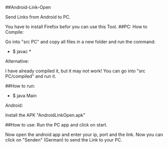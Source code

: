 ##Android-Link-Open

Send Links from Android to PC.

You have to install Firefox befor you can use this Tool.
##PC:
How to Compile:

Go into "src PC" and copy all files in a new folder and run the command:

- $ javac * 


Alternative:

I have already compiled it, but it may not work!
You can go into "src PC/compiled" and run it.


##How to run:

- $ java Main


Android:

Install the APK "AndroidLinkOpen.apk"

##How to use:
Run the PC app and click on start.

Now open the android app and enter your ip, port and the link.
Now you can click on "Senden" (German) to send the Link to your PC.
